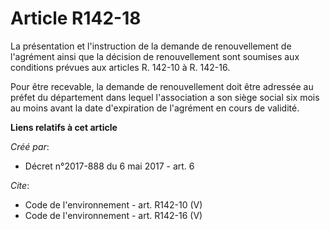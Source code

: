 # Article R142-18

La présentation et l'instruction de la demande de renouvellement de l'agrément ainsi que la décision de renouvellement sont
soumises aux conditions prévues aux articles R. 142-10 à R. 142-16. 

Pour être recevable, la demande de renouvellement doit être adressée au préfet du département dans lequel l'association a son
siège social six mois au moins avant la date d'expiration de l'agrément en cours de validité.

**Liens relatifs à cet article**

_Créé par_:

  - Décret n°2017-888 du 6 mai 2017 - art. 6

_Cite_:

  - Code de l'environnement - art. R142-10 (V)
  - Code de l'environnement - art. R142-16 (V)
